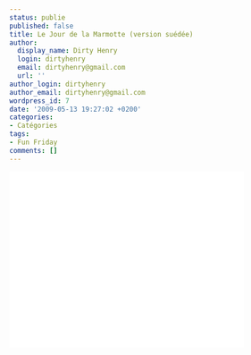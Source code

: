 ```yaml
---
status: publie
published: false
title: Le Jour de la Marmotte (version suédée)
author:
  display_name: Dirty Henry
  login: dirtyhenry
  email: dirtyhenry@gmail.com
  url: ''
author_login: dirtyhenry
author_email: dirtyhenry@gmail.com
wordpress_id: 7
date: '2009-05-13 19:27:02 +0200'
categories:
- Catégories
tags:
- Fun Friday
comments: []
---
```

<iframe width="420" height="315" src="//www.youtube.com/embed/hcdFRhXk7dw" frameborder="0"></iframe>
